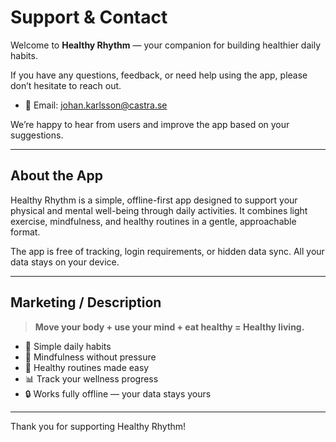 # Support & Contact

Welcome to **Healthy Rhythm** — your companion for building healthier daily habits.

If you have any questions, feedback, or need help using the app, please don’t hesitate to reach out.

- 📧 Email: [johan.karlsson@castra.se](mailto:johan.karlsson@castra.se)

We’re happy to hear from users and improve the app based on your suggestions.

---

## About the App

Healthy Rhythm is a simple, offline-first app designed to support your physical and mental well-being through daily activities. It combines light exercise, mindfulness, and healthy routines in a gentle, approachable format.

The app is free of tracking, login requirements, or hidden data sync. All your data stays on your device.

---

## Marketing / Description

> **Move your body + use your mind + eat healthy = Healthy living.**

- 🌿 Simple daily habits
- 🧘 Mindfulness without pressure
- 🍎 Healthy routines made easy
- 📊 Track your wellness progress
- 🔒 Works fully offline — your data stays yours

---

Thank you for supporting Healthy Rhythm!
